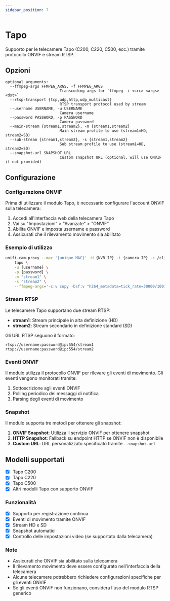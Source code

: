 ```yaml
---
sidebar_position: 7
---
```


# Tapo

Supporto per le telecamere Tapo (C200, C220, C500, ecc.) tramite protocollo ONVIF e stream RTSP.

## Opzioni

```text
optional arguments:
  --ffmpeg-args FFMPEG_ARGS, -f FFMPEG_ARGS
                        Transcoding args for `ffmpeg -i <src> <args> <dst>`
  --rtsp-transport {tcp,udp,http,udp_multicast}
                        RTSP transport protocol used by stream
  --username USERNAME, -u USERNAME
                        Camera username
  --password PASSWORD, -p PASSWORD
                        Camera password
  --main-stream {stream1,stream2}, -m {stream1,stream2}
                        Main stream profile to use (stream1=HD, stream2=SD)
  --sub-stream {stream1,stream2}, -s {stream1,stream2}
                        Sub stream profile to use (stream1=HD, stream2=SD)
  --snapshot-url SNAPSHOT_URL
                        Custom snapshot URL (optional, will use ONVIF if not provided)
```

## Configurazione

### Configurazione ONVIF

Prima di utilizzare il modulo Tapo, è necessario configurare l'account ONVIF sulla telecamera:

1. Accedi all'interfaccia web della telecamera Tapo
2. Vai su "Impostazioni" > "Avanzate" > "ONVIF"
3. Abilita ONVIF e imposta username e password
4. Assicurati che il rilevamento movimento sia abilitato

### Esempio di utilizzo

```sh
unifi-cam-proxy --mac '{unique MAC}' -H {NVR IP} -i {camera IP} -c /client.pem -t {Adoption token} \
    tapo \
    -u {username} \
    -p {password} \
    -m "stream1" \
    -s "stream2" \
    --ffmpeg-args='-c:v copy -bsf:v "h264_metadata=tick_rate=30000/1001" -ar 32000 -ac 1 -codec:a aac -b:a 32k'
```

### Stream RTSP

Le telecamere Tapo supportano due stream RTSP:

- **stream1**: Stream principale in alta definizione (HD)
- **stream2**: Stream secondario in definizione standard (SD)

Gli URL RTSP seguono il formato:
```
rtsp://username:password@ip:554/stream1
rtsp://username:password@ip:554/stream2
```

### Eventi ONVIF

Il modulo utilizza il protocollo ONVIF per rilevare gli eventi di movimento. Gli eventi vengono monitorati tramite:

1. Sottoscrizione agli eventi ONVIF
2. Polling periodico dei messaggi di notifica
3. Parsing degli eventi di movimento

### Snapshot

Il modulo supporta tre metodi per ottenere gli snapshot:

1. **ONVIF Snapshot**: Utilizza il servizio ONVIF per ottenere snapshot
2. **HTTP Snapshot**: Fallback su endpoint HTTP se ONVIF non è disponibile
3. **Custom URL**: URL personalizzato specificato tramite `--snapshot-url`

## Modelli supportati

- [x] Tapo C200
- [x] Tapo C220  
- [x] Tapo C500
- [x] Altri modelli Tapo con supporto ONVIF

### Funzionalità

- [x] Supporto per registrazione continua
- [x] Eventi di movimento tramite ONVIF
- [x] Stream HD e SD
- [x] Snapshot automatici
- [x] Controllo delle impostazioni video (se supportato dalla telecamera)

### Note

- Assicurati che ONVIF sia abilitato sulla telecamera
- Il rilevamento movimento deve essere configurato nell'interfaccia della telecamera
- Alcune telecamere potrebbero richiedere configurazioni specifiche per gli eventi ONVIF
- Se gli eventi ONVIF non funzionano, considera l'uso del modulo RTSP generico
